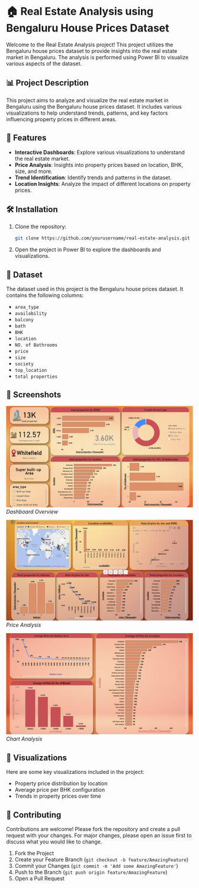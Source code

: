 # 🏠 Real Estate Analysis using Bengaluru House Prices Dataset

Welcome to the Real Estate Analysis project! This project utilizes the Bengaluru house prices dataset to provide insights into the real estate market in Bengaluru. The analysis is performed using Power BI to visualize various aspects of the dataset.

## 📊 Project Description

This project aims to analyze and visualize the real estate market in Bengaluru using the Bengaluru house prices dataset. It includes various visualizations to help understand trends, patterns, and key factors influencing property prices in different areas.

## 🚀 Features

- **Interactive Dashboards**: Explore various visualizations to understand the real estate market.
- **Price Analysis**: Insights into property prices based on location, BHK, size, and more.
- **Trend Identification**: Identify trends and patterns in the dataset.
- **Location Insights**: Analyze the impact of different locations on property prices.

## 🛠️ Installation

1. Clone the repository:
    ```bash
    git clone https://github.com/yourusername/real-estate-analysis.git
    ```
2. Open the project in Power BI to explore the dashboards and visualizations.

## 📂 Dataset

The dataset used in this project is the Bengaluru house prices dataset. It contains the following columns:
- `area_type`
- `availability`
- `balcony`
- `bath`
- `BHK`
- `location`
- `NO. of Bathrooms`
- `price`
- `size`
- `society`
- `top_location`
- `total properties`

## 📸 Screenshots

![Dashboard Overview](https://github.com/dipanshu213/Power-Bi-project/blob/main/Page%201.jpg?raw=true)
*Dashboard Overview*

![Price Analysis](https://github.com/dipanshu213/Power-Bi-project/blob/main/Page%202.jpg?raw=true)
*Price Analysis*

![Chart Analysis](https://github.com/dipanshu213/Power-Bi-project/blob/main/Page%203.jpg?raw=true)
*Chart Analysis*

## 🎨 Visualizations

Here are some key visualizations included in the project:
- Property price distribution by location
- Average price per BHK configuration
- Trends in property prices over time

## 🤝 Contributing

Contributions are welcome! Please fork the repository and create a pull request with your changes. For major changes, please open an issue first to discuss what you would like to change.

1. Fork the Project
2. Create your Feature Branch (`git checkout -b feature/AmazingFeature`)
3. Commit your Changes (`git commit -m 'Add some AmazingFeature'`)
4. Push to the Branch (`git push origin feature/AmazingFeature`)
5. Open a Pull Request
